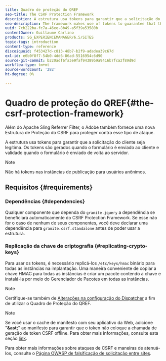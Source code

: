 ```yaml
---
title: Quadro de proteção do QREF
seo-title: The CSRF Protection Framework
description: A estrutura usa tokens para garantir que a solicitação do cliente seja legítima
seo-description: The framework makes use of tokens to guarantee that the client request is legitimate
uuid: 7cb222ba-fc7a-46ee-8b49-a5f39a53580b
contentOwner: Guillaume Carlino
products: SG_EXPERIENCEMANAGER/6.5/SITES
topic-tags: introduction
content-type: reference
discoiquuid: f453427d-c813-48b7-b2f9-adadea39c67d
exl-id: e6b0f8f7-54b0-4dd6-86ad-5516954c6d90
source-git-commit: b220adf6fa3e9faf94389b9a9416b7fca2f89d9d
workflow-type: tm+mt
source-wordcount: '282'
ht-degree: 0%

---
```


# Quadro de proteção do QREF{#the-csrf-protection-framework}

Além do Apache Sling Referrer Filter, o Adobe também fornece uma nova Estrutura de Proteção do CSRF para proteger contra esse tipo de ataque.

A estrutura usa tokens para garantir que a solicitação do cliente seja legítima. Os tokens são gerados quando o formulário é enviado ao cliente e validado quando o formulário é enviado de volta ao servidor.

>[!NOTE]
>
>Não há tokens nas instâncias de publicação para usuários anônimos.

## Requisitos {#requirements}

### Dependências {#dependencies}

Qualquer componente que dependa do `granite.jquery` a dependência se beneficiará automaticamente do CSRF Protection Framework. Se esse não for o caso de nenhum de seus componentes, você deve declarar uma dependência para `granite.csrf.standalone` antes de poder usar a estrutura.

### Replicação da chave de criptografia {#replicating-crypto-keys}

Para usar os tokens, é necessário replicá-los `/etc/keys/hmac` binário para todas as instâncias na implantação. Uma maneira conveniente de copiar a chave HMAC para todas as instâncias é criar um pacote contendo a chave e instalá-la por meio do Gerenciador de Pacotes em todas as instâncias.

>[!NOTE]
>
>Certifique-se também de [Alterações na configuração do Dispatcher](https://helpx.adobe.com/experience-manager/dispatcher/user-guide.html) a fim de utilizar o Quadro de Proteção do QREF.

>[!NOTE]
>
>Se você usar o cache de manifesto com seu aplicativo da Web, adicione &quot;**&amp;ast;**&quot; ao manifesto para garantir que o token não coloque a chamada de geração de token CSRF offline. Para obter mais informações, consulte esta seção [link](https://www.w3.org/TR/offline-webapps/).
>
>Para obter mais informações sobre ataques de CSRF e maneiras de atenuá-los, consulte o [Página OWASP de falsificação de solicitação entre sites](https://owasp.org/www-community/attacks/csrf).
